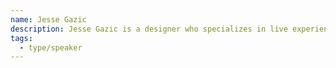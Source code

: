 ```yaml
---
name: Jesse Gazic
description: Jesse Gazic is a designer who specializes in live experiences, escape rooms, and immersive theatre.
tags:
  - type/speaker
---
```

